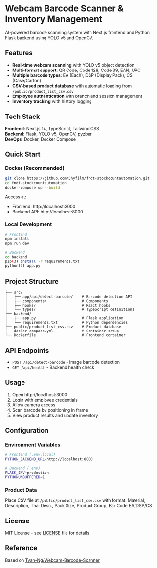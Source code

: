 # Webcam Barcode Scanner & Inventory Management

AI-powered barcode scanning system with Next.js frontend and Python Flask backend using YOLO v5 and OpenCV.

## Features

- **Real-time webcam scanning** with YOLO v5 object detection
- **Multi-format support**: QR Code, Code 128, Code 39, EAN, UPC
- **Multiple barcode types**: EA (Each), DSP (Display Pack), CS (Case/Carton)
- **CSV-based product database** with automatic loading from `/public/product_list_csv.csv`
- **Employee authentication** with branch and session management
- **Inventory tracking** with history logging

## Tech Stack

**Frontend**: Next.js 14, TypeScript, Tailwind CSS  
**Backend**: Flask, YOLO v5, OpenCV, pyzbar  
**DevOps**: Docker, Docker Compose

## Quick Start

### Docker (Recommended)

```bash
git clone https://github.com/5hyfilm/fndt-stockcountautomation.git
cd fndt-stockcountautomation
docker-compose up --build
```

Access at:

- Frontend: http://localhost:3000
- Backend API: http://localhost:8000

### Local Development

```bash
# Frontend
npm install
npm run dev

# Backend
cd backend
pip(3) install -r requirements.txt
python(3) app.py
```

## Project Structure

```
├── src/
│   ├── app/api/detect-barcode/    # Barcode detection API
│   ├── components/                # Components
│   ├── hooks/                     # React hooks
│   └── types/                     # TypeScript definitions
├── backend/
│   ├── app.py                     # Flask application
│   └── requirements.txt           # Python dependencies
├── public/product_list_csv.csv    # Product database
├── docker-compose.yml             # Container setup
└── Dockerfile                     # Frontend container
```

## API Endpoints

- `POST /api/detect-barcode` - Image barcode detection
- `GET /api/health` - Backend health check

## Usage

1. Open http://localhost:3000
2. Login with employee credentials
3. Allow camera access
4. Scan barcode by positioning in frame
5. View product results and update inventory

## Configuration

### Environment Variables

```bash
# Frontend (.env.local)
PYTHON_BACKEND_URL=http://localhost:8000

# Backend (.env)
FLASK_ENV=production
PYTHONUNBUFFERED=1
```

### Product Data

Place CSV file at `/public/product_list_csv.csv` with format:
Material, Description, Thai Desc., Pack Size, Product Group, Bar Code EA/DSP/CS

## License

MIT License - see [LICENSE](LICENSE) file for details.

## Reference

Based on [Tyan-Ng/Webcam-Barcode-Scanner](https://github.com/Tyan-Ng/Webcam-Barcode-Scanner)

